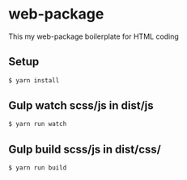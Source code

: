 # web-package
This my web-package boilerplate for HTML coding

## Setup

```sh
$ yarn install
```

## Gulp watch scss/js in dist/js

```sh
$ yarn run watch
```

## Gulp build scss/js in dist/css/

```sh
$ yarn run build
```
